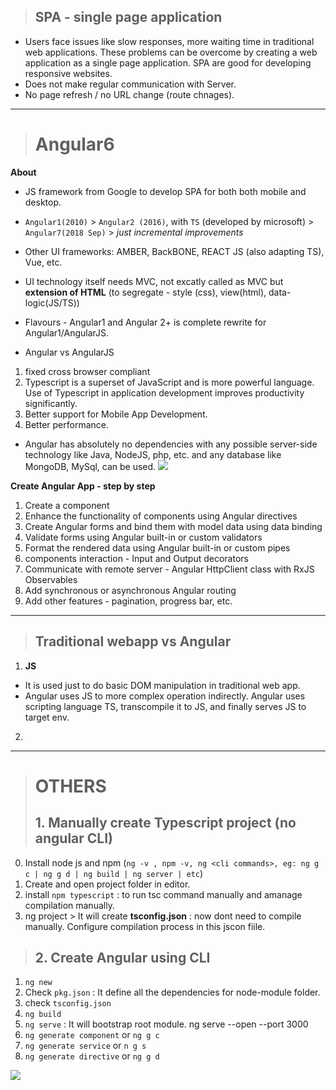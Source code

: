 > ## SPA - single page application

- Users face issues like slow responses, more waiting time in traditional web applications. These problems can be overcome by creating a web application as a single page application. SPA are good for developing responsive websites.
- Does not make regular communication with Server.
- No page refresh / no URL change (route chnages).

***

> # Angular6

**About**
- JS framework from Google to develop SPA for both both mobile and desktop.
- `Angular1(2010)` > `Angular2 (2016)`, with `TS` (developed by microsoft) > `Angular7(2018 Sep)` > _just incremental improvements_
- Other UI frameworks: AMBER, BackBONE, REACT JS (also adapting TS), Vue, etc.
- UI technology itself needs MVC, not excatly called as MVC but **extension of HTML** (to segregate - style (css), view(html), data-logic(JS/TS))
- Flavours - Angular1 and Angular 2+ is complete rewrite for Angular1/AngularJS.

- Angular vs AngularJS
1. fixed  cross browser compliant 
2. Typescript is a superset of JavaScript and is more powerful language. Use of Typescript in application development improves productivity significantly.
3. Better support for Mobile App Development.
4. Better performance.

- Angular has absolutely no dependencies with any possible server-side technology like Java, NodeJS, php, etc. and any database like MongoDB, MySql, can be used.
![](https://github.com/lekhrajdinkar/NG6/blob/master/notes/assets/000_1.PNG)

**Create Angular App - step by step**
1. Create a component 
2. Enhance the functionality of components using Angular directives
3. Create Angular forms and bind them with model data using data binding 
4. Validate forms using Angular built-in or custom validators
5. Format the rendered data using Angular built-in or custom pipes
6. components interaction - Input and Output decorators
7. Communicate with remote server - Angular HttpClient class with RxJS Observables
8. Add synchronous or asynchronous Angular routing
9. Add other features - pagination, progress bar, etc.


***
> ## Traditional webapp vs Angular

1. **JS**
- It is used just to do basic DOM manipulation in traditional web app. 
- Angular uses JS to more complex operation indirectly. Angular uses scripting language TS, transcompile it to JS, and finally serves JS to target env.

2. 

***
> # OTHERS
> ## 1. Manually create Typescript project (no angular CLI)

0. Install node js and npm (`ng -v , npm -v, ng <cli commands>, eg: ng g c | ng g d | ng build | ng server | etc`)
1. Create and open project folder in editor.
2. install `npm typescript` : to run tsc command manually and amanage compilation manually.
3. ng project > It will create **tsconfig.json**  : now dont need to compile manually. Configure compilation process in this jscon fiile.
    
> ## 2. Create Angular using CLI
1. `ng new` <proj1>
2. Check `pkg.json` : It define all the dependencies for node-module folder.
3. check `tsconfig.json`
4. `ng build`
5. `ng serve` : It will bootstrap root module. ng serve --open --port 3000
6. `ng generate component` or `ng g c `
7. `ng generate service` or `n g s`
8. `ng generate directive` or `ng g d`

![](https://github.com/lekhrajdinkar/NG6/blob/master/notes/assets/001_app-file.PNG)
